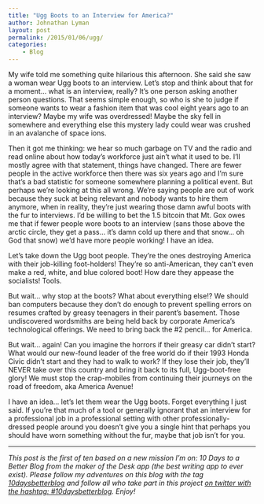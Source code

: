 ```yaml
---
title: "Ugg Boots to an Interview for America?"
author: Johnathan Lyman
layout: post
permalink: /2015/01/06/ugg/
categories:
    - Blog
---
```


My wife told me something quite hilarious this afternoon. She said she saw a woman wear Ugg boots to an interview. Let’s stop and think about that for a moment… what is an interview, really? It’s one person asking another person questions. That seems simple enough, so who is she to judge if someone wants to wear a fashion item that was cool eight years ago to an interview? Maybe my wife was overdressed! Maybe the sky fell in somewhere and everything else this mystery lady could wear was crushed in an avalanche of space ions.

Then it got me thinking: we hear so much garbage on TV and the radio and read online about how today’s workforce just ain’t what it used to be. I’ll mostly agree with that statement, things have changed. There are fewer people in the active workforce then there was six years ago and I’m sure that’s a bad statistic for someone somewhere planning a political event. But perhaps we’re looking at this all wrong. We’re saying people are out of work because they suck at being relevant and nobody wants to hire them anymore, when in reality, they’re just wearing those damn awful boots with the fur to interviews. I’d be willing to bet the 1.5 bitcoin that Mt. Gox owes me that if fewer people wore boots to an interview (sans those above the arctic circle, they get a pass… it’s damn cold up there and that snow… oh God that snow) we’d have more people working! I have an idea.

Let’s take down the Ugg boot people. They’re the ones destroying America with their job-killing foot-holders! They’re so anti-American, they can’t even make a red, white, and blue colored boot! How dare they appease the socialists! Tools.

But wait… why stop at the boots? What about everything else!? We should ban computers because they don’t do enough to prevent spelling errors on resumes crafted by greasy teenagers in their parent’s basement. Those undiscovered wordsmiths are being held back by corporate America’s technological offerings. We need to bring back the #2 pencil… for America.

But wait… again! Can you imagine the horrors if their greasy car didn’t start? What would our new-found leader of the free world do if their 1993 Honda Civic didn’t start and they had to walk to work? If they lose their job, they’ll NEVER take over this country and bring it back to its full, Ugg-boot-free glory! We must stop the crap-mobiles from continuing their journeys on the road of freedom, aka America Avenue!

I have an idea… let’s let them wear the Ugg boots. Forget everything I just said. If you’re that much of a tool or generally ignorant that an interview for a professional job in a professional setting with other professionally-dressed people around you doesn’t give you a single hint that perhaps you should have worn something without the fur, maybe that job isn’t for you.

* * *
_This post is the first of ten based on a new mission I’m on: 10 Days to a Better Blog from the maker of the Desk app (the best writing app to ever exist). Please follow my adventures on this blog with the tag [10daysbetterblog](//jlyman.net/t/10daysbetterblog) and follow all who take part in this project [on twitter with the hashtag: #10daysbetterblog](//twitter.com/#10daysbetterblog "#10daysbetterblog"). Enjoy!_

&nbsp;

